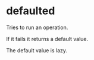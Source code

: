 # defaulted

Tries to run an operation.

If it fails it returns a default value.

The default value is lazy.
